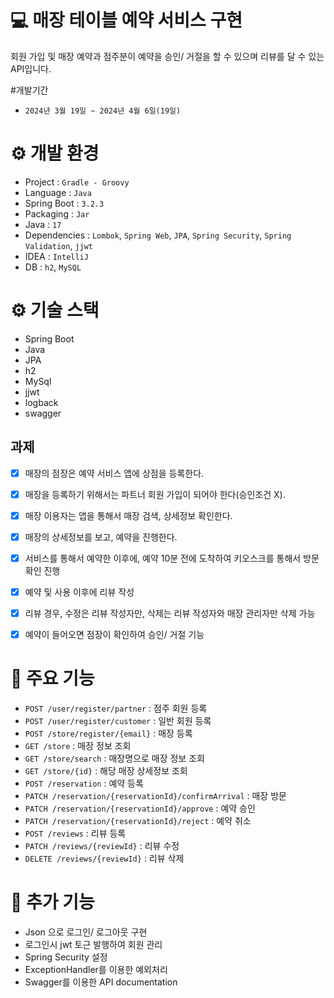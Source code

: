 # 💻 매장 테이블 예약 서비스 구현
회원 가입 및 매장 예약과 점주분이 예약을 승인/ 거절을 할 수 있으며 리뷰를 달 수 있는 API입니다.

#개발기간
- `2024년 3월 19일 ~ 2024년 4월 6일(19일)`

# ⚙ 개발 환경
- Project : `Gradle - Groovy`
- Language : `Java`
- Spring Boot : `3.2.3`
- Packaging : `Jar`
- Java : `17`
- Dependencies : `Lombok`, `Spring Web`, `JPA`, `Spring Security`, `Spring Validation`, `jjwt`
- IDEA : `IntelliJ`
- DB : `h2`, `MySQL`

# ⚙ 기술 스택
- Spring Boot
- Java
- JPA
- h2
- MySql
- jjwt
- logback
- swagger


## 과제
- [x] 매장의 점장은 예약 서비스 앱에 상점을 등록한다.
- [x] 매장을 등록하기 위해서는 파트너 회원 가입이 되어야 한다(승인조건 X).
- [x] 매장 이용자는 앱을 통해서 매장 검색, 상세정보 확인한다.
- [x] 매장의 상세정보를 보고, 예약을 진행한다.
- [x] 서비스를 통해서 예약한 이후에, 예약 10분 전에 도착하여 키오스크를 통해서 방문 확인 진행
- [x] 예약 및 사용 이후에 리뷰 작성
- [x] 리뷰 경우, 수정은 리뷰 작성자만, 삭제는 리뷰 작성자와 매장 관리자만 삭제 가능
- [x] 예약이 들어오면 점장이 확인하여 승인/ 거절 기능


# 🔎 주요 기능
- `POST /user/register/partner` : 점주 회원 등록
- `POST /user/register/customer` : 일반 회원 등록
- `POST /store/register/{email}` : 매장 등록
- `GET /store` : 매장 정보 조회
- `GET /store/search` : 매장명으로 매장 정보 조회
- `GET /store/{id}` : 해당 매장 상세정보 조회
- `POST /reservation` : 예약 등록
- `PATCH /reservation/{reservationId}/confirmArrival` : 매장 방문
- `PATCH /reservation/{reservationId}/approve` : 예약 승인
- `PATCH /reservation/{reservationId}/reject` : 예약 취소
- `POST /reviews` : 리뷰 등록
- `PATCH /reviews/{reviewId}` : 리뷰 수정
- `DELETE /reviews/{reviewId}` : 리뷰 삭제


# 🔎 추가 기능
- Json 으로 로그인/ 로그아웃 구현
- 로그인시 jwt 토근 발행하여 회원 관리
- Spring Security 설정
- ExceptionHandler를 이용한 예외처리
- Swagger를 이용한 API documentation
